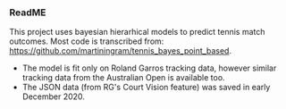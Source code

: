 ### ReadME

This project uses bayesian hierarhical models to predict tennis match outcomes. Most code is transcribed from: https://github.com/martiningram/tennis_bayes_point_based.


* The model is fit only on Roland Garros tracking data, however similar tracking data from the Australian Open is available too.
* The JSON data (from RG's Court Vision feature) was saved in early December 2020. 